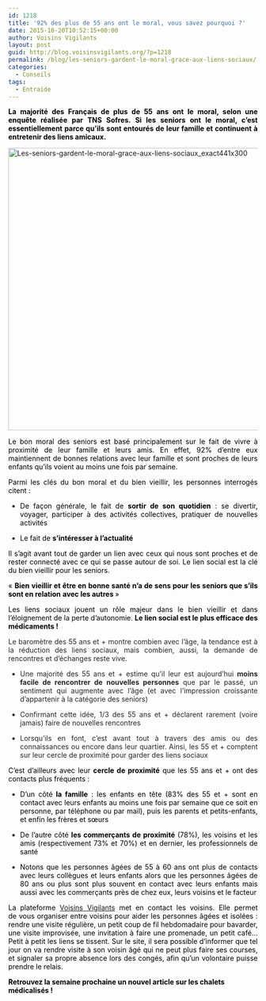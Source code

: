```yaml
---
id: 1218
title: '92% des plus de 55 ans ont le moral, vous savez pourquoi ?'
date: 2015-10-20T10:52:15+00:00
author: Voisins Vigilants
layout: post
guid: http://blog.voisinsvigilants.org/?p=1218
permalink: /blog/les-seniors-gardent-le-moral-grace-aux-liens-sociaux/
categories:
  - Conseils
tags:
  - Entraide
---
```

<p style="color: #000000; text-align: justify;">
  <span style="color: #000000;"><strong>La majorité des Français de plus de 55 ans ont le moral, selon une enquête réalisée par TNS Sofres. Si les seniors ont le moral, c&rsquo;est essentiellement parce qu&rsquo;ils sont entourés de leur famille et continuent à entretenir des liens amicaux. </strong></span>
</p>

<p style="color: #000000; text-align: justify;">
  <a href="./../../images/2015/09/Les-seniors-gardent-le-moral-grace-aux-liens-sociaux_exact441x300.jpg"><img class="aligncenter  wp-image-1221" src="./../../images/2015/09/Les-seniors-gardent-le-moral-grace-aux-liens-sociaux_exact441x300.jpg" alt="Les-seniors-gardent-le-moral-grace-aux-liens-sociaux_exact441x300" width="838" height="570" /></a>
</p>

<p style="color: #000000; text-align: justify;">
  Le bon moral des seniors est basé principalement sur le fait de vivre à proximité de leur famille et leurs amis. En effet, 92% d&rsquo;entre eux maintiennent de bonnes relations avec leur famille et sont proches de leurs enfants qu&rsquo;ils voient au moins une fois par semaine.
</p>

<p style="color: #262626; text-align: justify;">
  <span style="color: #000000;">Parmi les clés du bon moral et du bien vieillir, les personnes interrogés citent :</span>
</p>

<ul style="color: #262626;">
  <li style="text-align: justify;">
    <span style="color: #000000;">De façon générale, le fait de <strong>sortir de son quotidien</strong> : se divertir, voyager, participer à des activités collectives, pratiquer de nouvelles activités</span>
  </li>
</ul>

<ul style="color: #262626;">
  <li style="text-align: justify;">
    <span style="color: #000000;">Le fait de <strong>s’intéresser à l’actualité</strong></span>
  </li>
</ul>

<p style="color: #262626; text-align: justify;">
  <span style="color: #000000;">Il s’agit avant tout de<strong> </strong>garder un lien avec ceux qui nous sont proches et de rester connecté avec ce qui se passe autour de soi. Le lien social est la clé du bien vieillir pour les seniors.</span>
</p>

<p style="color: #262626; text-align: justify;">
  <span style="color: #000000;">« <strong>Bien vieillir et être en bonne santé n’a de sens pour les seniors que s’ils sont en relation</strong> <strong>avec les autres </strong>»</span>
</p>

<p style="color: #262626; text-align: justify;">
  <span style="color: #000000;">Les liens sociaux jouent un rôle majeur dans le bien vieillir et dans l’éloignement de la perte d’autonomie. <strong>Le lien social est le plus efficace des médicaments !</strong><strong> </strong></span>
</p>

<p style="color: #262626; text-align: justify;">
  Le baromètre des 55 ans et + montre combien avec l’âge, la tendance est à la réduction des liens sociaux, mais combien, aussi, la demande de rencontres et d’échanges reste vive.
</p>

<ul style="color: #262626; text-align: justify;">
  <li>
    Une majorité des 55 ans et + estime qu’il leur est aujourd’hui <strong>moins facile de rencontrer de nouvelles personnes</strong> que par le passé, un sentiment qui augmente avec l’âge (et avec l’impression croissante d’appartenir à la catégorie des seniors)
  </li>
</ul>

<ul style="color: #262626; text-align: justify;">
  <li>
    Confirmant cette idée, 1/3 des 55 ans et + déclarent rarement (voire jamais) faire de nouvelles rencontres
  </li>
</ul>

<ul style="color: #262626;">
  <li style="text-align: justify;">
    Lorsqu’ils en font, c’est avant tout à travers des amis ou des connaissances ou encore dans leur quartier. Ainsi, les 55 et + comptent sur leur cercle de proximité pour garder des liens sociaux
  </li>
</ul>

<p style="color: #262626; text-align: justify;">
  <span style="color: #000000;">C’est d’ailleurs avec leur <strong>cercle de proximité</strong> que les 55 ans et + ont des contacts plus fréquents : </span>
</p>

<ul style="color: #262626; text-align: justify;">
  <li>
    <span style="color: #000000;">D’un côté<strong> la famille</strong> : les enfants en tête (83% des 55 et + sont en contact avec leurs enfants au moins une fois par semaine que ce soit en personne, par téléphone ou par mail), puis les parents et petits-enfants, et enfin les frères et sœurs</span>
  </li>
</ul>

<ul style="color: #262626; text-align: justify;">
  <li>
    <span style="color: #000000;">De l’autre côté <strong>les commerçants de proximité</strong> (78%), les voisins et les amis (respectivement 73% et 70%) et en dernier, les professionnels de santé</span>
  </li>
</ul>

<ul style="color: #262626;">
  <li style="text-align: justify;">
    <span style="color: #000000;">Notons que les personnes âgées de 55 à 60 ans ont plus de contacts avec leurs collègues et leurs enfants alors que les personnes âgées de 80 ans ou plus sont plus souvent en contact avec leurs enfants mais aussi avec les commerçants près de chez eux, leurs voisins et le facteur</span>
  </li>
</ul>

<p style="color: #000000; text-align: justify;">
  <span style="color: #000000;">La plateforme <a href="http://www.voisinsvigilants.org">Voisins Vigilants</a> met en contact les voisins. Elle permet de vous organiser entre voisins pour aider les personnes âgées et isolées : rendre une visite régulière, un petit coup de fil hebdomadaire pour bavarder, une visite improvisée, une invitation à faire une promenade, un petit café… Petit à petit les liens se tissent. Sur le site, il sera possible d’informer que tel jour on va rendre visite à son voisin âgé qui ne peut plus faire ses courses, et signaler sa propre absence lors des congés, afin qu’un volontaire puisse prendre le relais.</span>
</p>

<p style="font-weight: inherit; color: #000000;">
  <strong style="font-style: inherit;">Retrouvez la semaine prochaine un nouvel article sur les chalets médicalisés ! </strong>
</p>
